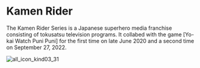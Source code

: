 # Kamen Rider
The Kamen Rider Series is a Japanese superhero media franchise consisting of tokusatsu television programs.
It collabed with the game [Yo-kai Watch Puni Puni] for the first time on late June 2020 and a second time on September 27, 2022.

![all_icon_kind03_31](https://github.com/user-attachments/assets/88c91872-6f53-4973-9c63-24ed05cb9bc5)
